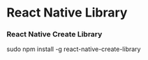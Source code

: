 # React Native Library


### React Native Create Library
sudo npm install -g react-native-create-library